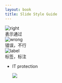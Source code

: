 ```yaml
---
layout: book
title: Slide Style Guide
---
```


<div class="ss-guide">
  <div class="ss-part">
    <img class="ss-part-img" src="http://peterpic.qiniudn.com/right.png" alt="right">
    <div class="ss-part-desc">表示通过</div>
  </div>  
  <div class="ss-part">
    <img class="ss-part-img" src="http://peterpic.qiniudn.com/wrong.png" alt="wrong">
    <div class="ss-part-desc">错误，不行</div>
  </div>  
  <div class="ss-part">
    <img class="ss-part-img" src="http://peterpic.qiniudn.com/slide-label.png" alt="label">
    <div class="ss-part-desc">标签，标注</div>
  </div>
</div>

- IT protection

  ![](http://peterpic.qiniudn.com/knewcoin.png)
